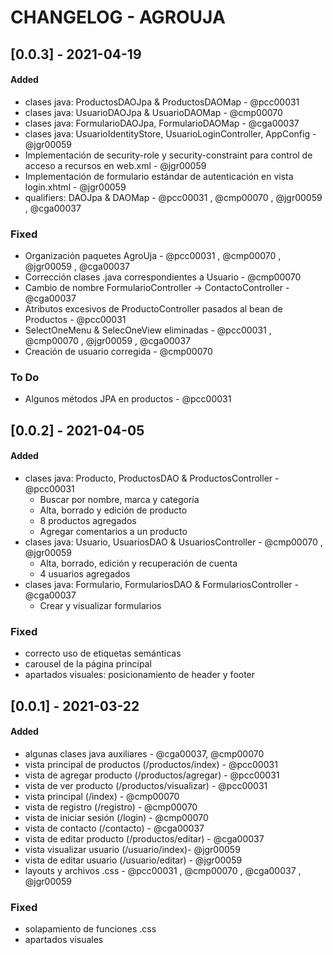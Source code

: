 # CHANGELOG - AGROUJA

## [0.0.3] - 2021-04-19
#### Added

- clases java: ProductosDAOJpa & ProductosDAOMap - @pcc00031
- clases java: UsuarioDAOJpa & UsuarioDAOMap - @cmp00070 
- clases java: FormularioDAOJpa, FormularioDAOMap - @cga00037
- clases java: UsuarioIdentityStore, UsuarioLoginController, AppConfig - @jgr00059
- Implementación de security-role y security-constraint para control de acceso a recursos en web.xml - @jgr00059
- Implementación de formulario estándar de autenticación en vista login.xhtml - @jgr00059
- qualifiers: DAOJpa & DAOMap - @pcc00031 , @cmp00070 , @jgr00059 , @cga00037

### Fixed

- Organización paquetes AgroUja - @pcc00031 , @cmp00070 , @jgr00059 , @cga00037
- Corrección clases .java correspondientes a Usuario - @cmp00070
- Cambio de nombre FormularioController -> ContactoController - @cga00037
- Atributos excesivos de ProductoController pasados al bean de Productos - @pcc00031
- SelectOneMenu & SelecOneView eliminadas - @pcc00031 , @cmp00070 , @jgr00059 , @cga00037
- Creación de usuario corregida - @cmp00070

### To Do

- Algunos métodos JPA en productos - @pcc00031

## [0.0.2] - 2021-04-05
#### Added

- clases java: Producto, ProductosDAO & ProductosController - @pcc00031
    - Buscar por nombre, marca y categoría
    - Alta, borrado y edición de producto
    - 8 productos agregados
    - Agregar comentarios a un producto
- clases java: Usuario, UsuariosDAO & UsuariosController - @cmp00070 , @jgr00059
    - Alta, borrado, edición y recuperación de cuenta
    - 4 usuarios agregados
- clases java: Formulario, FormulariosDAO & FormulariosController - @cga00037
    - Crear y visualizar formularios

### Fixed

- correcto uso de etiquetas semánticas
- carousel de la página principal
- apartados visuales: posicionamiento de header y footer

## [0.0.1] - 2021-03-22
#### Added

- algunas clases java auxiliares - @cga00037, @cmp00070
- vista principal de productos (/productos/index) - @pcc00031
- vista de agregar producto (/productos/agregar) - @pcc00031
- vista de ver producto (/productos/visualizar) - @pcc00031
- vista principal (/index) - @cmp00070
- vista de registro (/registro) - @cmp00070
- vista de iniciar sesión (/login) - @cmp00070
- vista de contacto (/contacto) - @cga00037
- vista de editar producto (/productos/editar) - @cga00037
- vista visualizar usuario (/usuario/index)- @jgr00059
- vista de editar usuario (/usuario/editar) - @jgr00059
- layouts y archivos .css - @pcc00031 , @cmp00070 , @cga00037 , @jgr00059

### Fixed

- solapamiento de funciones .css
- apartados visuales 


